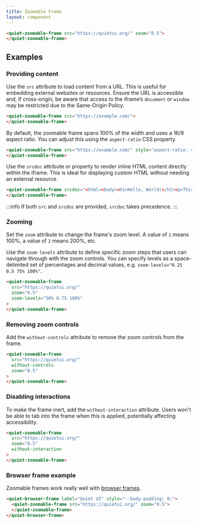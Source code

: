 ```yaml
---
title: Zoomable Frame
layout: component
---
```


```html {.example}
<quiet-zoomable-frame src="https://quietui.org/" zoom="0.5">
</quiet-zoomable-frame>
```

## Examples

### Providing content

Use the `src` attribute to load content from a URL. This is useful for embedding external websites or resources. Ensure the URL is accessible and, if cross-origin, be aware that access to the iframe’s `document` or `window` may be restricted due to the Same-Origin Policy.

```html
<quiet-zoomable-frame src="https://example.com/">
</quiet-zoomable-frame>
```

By default, the zoomable frame spans 100% of the width and uses a 16/9 aspect ratio. You can adjust this using the `aspect-ratio` CSS property.

```html
<quiet-zoomable-frame src="https://example.com/" style="aspect-ratio: 4/3;">
</quiet-zoomable-frame>
```

Use the `srcdoc` attribute or property to render inline HTML content directly within the iframe. This is ideal for displaying custom HTML without needing an external resource.

```html
<quiet-zoomable-frame srcdoc="<html><body><h1>Hello, World!</h1><p>This is inline content.</p></body></html>">
</quiet-zoomable-frame>
```

:::info
If both `src` and `srcdoc` are provided, `srcdoc` takes precedence.
:::

### Zooming

Set the `zoom` attribute to change the frame's zoom level. A value of `1` means 100%, a value of `2` means 200%, etc.

Use the `zoom-levels` attribute to define specific zoom steps that users can navigate through with the zoom controls. You can specify levels as a space-delimited set of percentages and decimal values, e.g. `zoom-levels="0.25 0.5 75% 100%"`.

```html {.example}
<quiet-zoomable-frame 
  src="https://quietui.org/" 
  zoom="0.5"
  zoom-levels="50% 0.75 100%"
>
</quiet-zoomable-frame>
```

### Removing zoom controls

Add the `without-controls` attribute to remove the zoom controls from the frame.

```html {.example}
<quiet-zoomable-frame 
  src="https://quietui.org/"
  without-controls 
  zoom="0.5"
>
</quiet-zoomable-frame>
```

### Disabling interactions

To make the frame inert, add the `without-interaction` attribute. Users won't be able to tab into the frame when this is applied, potentially affecting accessibility.

```html {.example}
<quiet-zoomable-frame
  src="https://quietui.org/"
  zoom="0.5" 
  without-interaction
>
</quiet-zoomable-frame>
```

### Browser frame example

Zoomable frames work really well with [browser frames](/docs/components/browser-frame).

```html {.example}
<quiet-browser-frame label="Quiet UI" style="--body-padding: 0;">
  <quiet-zoomable-frame src="https://quietui.org/" zoom="0.5">
  </quiet-zoomable-frame>
</quiet-browser-frame>
```